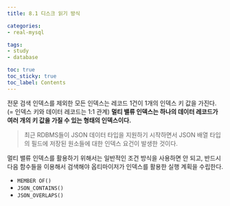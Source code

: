 ```yaml
---
title: 8.1 디스크 읽기 방식

categories:
- real-mysql

tags:
- study
- database

toc: true
toc_sticky: true
toc_label: Contents
---
```


전문 검색 인덱스를 제외한 모든 인덱스는 레코드 1건이 1개의 인덱스 키 값을 가진다. (= 인덱스 키와 데이터 레코드는 1:1 관계)
**멀티 밸류 인덱스는 하나의 데이터 레코드가 여러 개의 키 값을 가질 수 있는 형태의 인덱스이다.**
> 최근 RDBMS들이 JSON 데이터 타입을 지원하기 시작하면서 JSON 배열 타입의 필드에 저장된 원소들에 대한 인덱스 요건이 발생한 것이다.

멀티 밸류 인덱스를 활용하기 위해서는 일반적인 조건 방식을 사용하면 안 되고, 반드시 다음 함수들을 이용해서 검색해야 옵티마이저가 인덱스를 활용한 실행 계획을 수립한다.
- `MEMBER OF()`
- `JSON_CONTAINS()`
- `JSON_OVERLAPS()`
